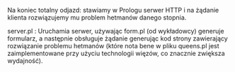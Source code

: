 Na koniec totalny odjazd: stawiamy w Prologu serwer HTTP i na żądanie klienta rozwiązujemy mu problem hetmanów danego stopnia.

server.pl : Uruchamia serwer, używając form.pl (od wykładowcy) generuje formularz, a następnie obsługuje żądanie generując kod strony zawierający rozwiązanie problemu hetmanów (które nota bene w pliku queens.pl jest zaimplementowane przy użyciu technologii więzów, co znacznie zwiększa wydajność).
